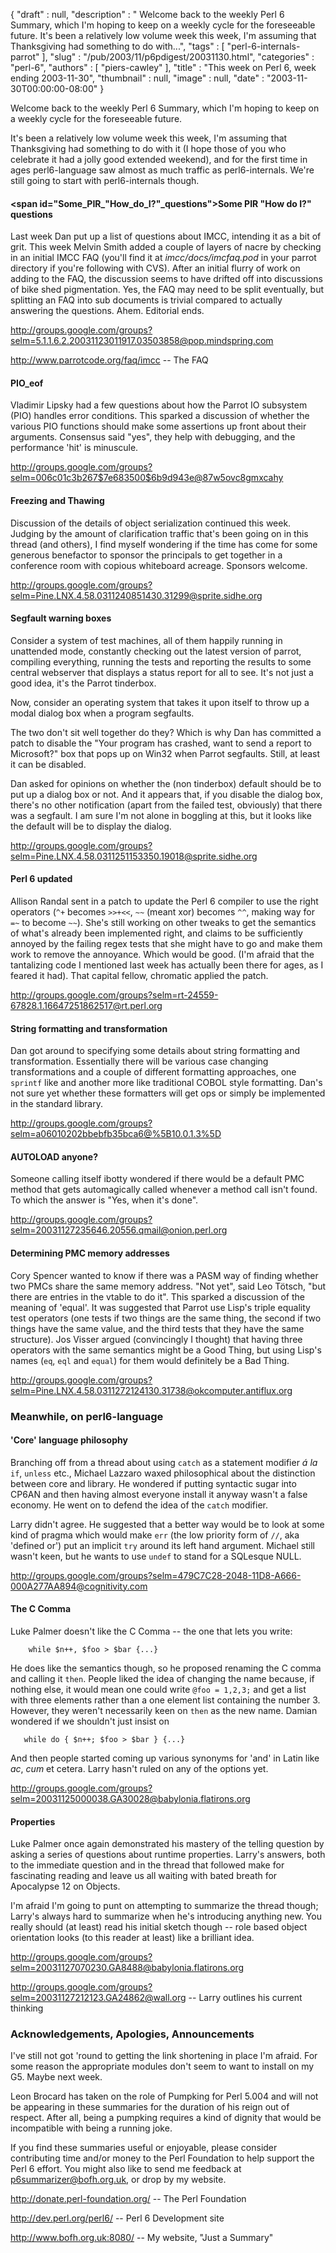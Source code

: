 {
   "draft" : null,
   "description" : " Welcome back to the weekly Perl 6 Summary, which I'm hoping to keep on a weekly cycle for the foreseeable future. It's been a relatively low volume week this week, I'm assuming that Thanksgiving had something to do with...",
   "tags" : [
      "perl-6-internals-parrot"
   ],
   "slug" : "/pub/2003/11/p6pdigest/20031130.html",
   "categories" : "perl-6",
   "authors" : [
      "piers-cawley"
   ],
   "title" : "This week on Perl 6, week ending 2003-11-30",
   "thumbnail" : null,
   "image" : null,
   "date" : "2003-11-30T00:00:00-08:00"
}



Welcome back to the weekly Perl 6 Summary, which I'm hoping to keep on a weekly cycle for the foreseeable future.

It's been a relatively low volume week this week, I'm assuming that Thanksgiving had something to do with it (I hope those of you who celebrate it had a jolly good extended weekend), and for the first time in ages perl6-language saw almost as much traffic as perl6-internals. We're still going to start with perl6-internals though.

#### <span id="Some_PIR_"How_do_I?"_questions">Some PIR "How do I?" questions</span>

Last week Dan put up a list of questions about IMCC, intending it as a bit of grit. This week Melvin Smith added a couple of layers of nacre by checking in an initial IMCC FAQ (you'll find it at *imcc/docs/imcfaq.pod* in your parrot directory if you're following with CVS). After an initial flurry of work on adding to the FAQ, the discussion seems to have drifted off into discussions of bike shed pigmentation. Yes, the FAQ may need to be split eventually, but splitting an FAQ into sub documents is trivial compared to actually answering the questions. Ahem. Editorial ends.

<http://groups.google.com/groups?selm=5.1.1.6.2.20031123011917.03503858@pop.mindspring.com>

<http://www.parrotcode.org/faq/imcc> -- The FAQ

#### <span id="PIO_eof">PIO\_eof</span>

Vladimir Lipsky had a few questions about how the Parrot IO subsystem (PIO) handles error conditions. This sparked a discussion of whether the various PIO functions should make some assertions up front about their arguments. Consensus said "yes", they help with debugging, and the performance 'hit' is minuscule.

<http://groups.google.com/groups?selm=006c01c3b267$7e683500$6b9d943e@87w5ovc8gmxcahy>

#### <span id="Freezing_and_Thawing">Freezing and Thawing</span>

Discussion of the details of object serialization continued this week. Judging by the amount of clarification traffic that's been going on in this thread (and others), I find myself wondering if the time has come for some generous benefactor to sponsor the principals to get together in a conference room with copious whiteboard acreage. Sponsors welcome.

<http://groups.google.com/groups?selm=Pine.LNX.4.58.0311240851430.31299@sprite.sidhe.org>

#### <span id="Segfault_warning_boxes">Segfault warning boxes</span>

Consider a system of test machines, all of them happily running in unattended mode, constantly checking out the latest version of parrot, compiling everything, running the tests and reporting the results to some central webserver that displays a status report for all to see. It's not just a good idea, it's the Parrot tinderbox.

Now, consider an operating system that takes it upon itself to throw up a modal dialog box when a program segfaults.

The two don't sit well together do they? Which is why Dan has committed a patch to disable the "Your program has crashed, want to send a report to Microsoft?" box that pops up on Win32 when Parrot segfaults. Still, at least it can be disabled.

Dan asked for opinions on whether the (non tinderbox) default should be to put up a dialog box or not. And it appears that, if you disable the dialog box, there's no other notification (apart from the failed test, obviously) that there was a segfault. I am sure I'm not alone in boggling at this, but it looks like the default will be to display the dialog.

<http://groups.google.com/groups?selm=Pine.LNX.4.58.0311251153350.19018@sprite.sidhe.org>

#### <span id="Perl_6_updated">Perl 6 updated</span>

Allison Randal sent in a patch to update the Perl 6 compiler to use the right operators (`^+` becomes `>>+<<`, `~~` (meant xor) becomes `^^`, making way for `=~` to become `~~`). She's still working on other tweaks to get the semantics of what's already been implemented right, and claims to be sufficiently annoyed by the failing regex tests that she might have to go and make them work to remove the annoyance. Which would be good. (I'm afraid that the tantalizing code I mentioned last week has actually been there for ages, as I feared it had). That capital fellow, chromatic applied the patch.

<http://groups.google.com/groups?selm=rt-24559-67828.1.16647251862517@rt.perl.org>

#### <span id="String_formatting_and_transformation">String formatting and transformation</span>

Dan got around to specifying some details about string formatting and transformation. Essentially there will be various case changing transformations and a couple of different formatting approaches, one `sprintf` like and another more like traditional COBOL style formatting. Dan's not sure yet whether these formatters will get ops or simply be implemented in the standard library.

<http://groups.google.com/groups?selm=a06010202bbebfb35bca6@%5B10.0.1.3%5D>

#### <span id="AUTOLOAD_anyone?">AUTOLOAD anyone?</span>

Someone calling itself ibotty wondered if there would be a default PMC method that gets automagically called whenever a method call isn't found. To which the answer is "Yes, when it's done".

<http://groups.google.com/groups?selm=20031127235646.20556.qmail@onion.perl.org>

#### <span id="Determining_PMC_memory_addresses">Determining PMC memory addresses</span>

Cory Spencer wanted to know if there was a PASM way of finding whether two PMCs share the same memory address. "Not yet", said Leo Tötsch, "but there are entries in the vtable to do it". This sparked a discussion of the meaning of 'equal'. It was suggested that Parrot use Lisp's triple equality test operators (one tests if two things are the same thing, the second if two things have the same value, and the third tests that they have the same structure). Jos Visser argued (convincingly I thought) that having three operators with the same semantics might be a Good Thing, but using Lisp's names (`eq`, `eql` and `equal`) for them would definitely be a Bad Thing.

<http://groups.google.com/groups?selm=Pine.LNX.4.58.0311272124130.31738@okcomputer.antiflux.org>

### <span id="Meanwhile,_on_perl6-language">Meanwhile, on perl6-language</span>

#### <span id="'Core'_language_philosophy">'Core' language philosophy</span>

Branching off from a thread about using `catch` as a statement modifier *á la* `if`, `unless` etc., Michael Lazzaro waxed philosophical about the distinction between core and library. He wondered if putting syntactic sugar into CP6AN and then having almost everyone install it anyway wasn't a false economy. He went on to defend the idea of the `catch` modifier.

Larry didn't agree. He suggested that a better way would be to look at some kind of pragma which would make `err` (the low priority form of `//`, aka 'defined or') put an implicit `try` around its left hand argument. Michael still wasn't keen, but he wants to use `undef` to stand for a SQLesque NULL.

<http://groups.google.com/groups?selm=479C7C28-2048-11D8-A666-000A277AA894@cognitivity.com>

#### <span id="The_C_Comma">The C Comma</span>

Luke Palmer doesn't like the C Comma -- the one that lets you write:

        while $n++, $foo > $bar {...}

He does like the semantics though, so he proposed renaming the C comma and calling it `then`. People liked the idea of changing the name because, if nothing else, it would mean one could write `@foo = 1,2,3;` and get a list with three elements rather than a one element list containing the number 3. However, they weren't necessarily keen on `then` as the new name. Damian wondered if we shouldn't just insist on

       while do { $n++; $foo > $bar } {...}

And then people started coming up various synonyms for 'and' in Latin like *ac*, *cum* et cetera. Larry hasn't ruled on any of the options yet.

<http://groups.google.com/groups?selm=20031125000038.GA30028@babylonia.flatirons.org>

#### <span id="Properties">Properties</span>

Luke Palmer once again demonstrated his mastery of the telling question by asking a series of questions about runtime properties. Larry's answers, both to the immediate question and in the thread that followed make for fascinating reading and leave us all waiting with bated breath for Apocalypse 12 on Objects.

I'm afraid I'm going to punt on attempting to summarize the thread though; Larry's always hard to summarize when he's introducing anything new. You really should (at least) read his initial sketch though -- role based object orientation looks (to this reader at least) like a brilliant idea.

<http://groups.google.com/groups?selm=20031127070230.GA8488@babylonia.flatirons.org>

<http://groups.google.com/groups?selm=20031127212123.GA24862@wall.org> -- Larry outlines his current thinking

### <span id="Acknowledgements,_Apologies,_Announcements">Acknowledgements, Apologies, Announcements</span>

I've still not got 'round to getting the link shortening in place I'm afraid. For some reason the appropriate modules don't seem to want to install on my G5. Maybe next week.

Leon Brocard has taken on the role of Pumpking for Perl 5.004 and will not be appearing in these summaries for the duration of his reign out of respect. After all, being a pumpking requires a kind of dignity that would be incompatible with being a running joke.

If you find these summaries useful or enjoyable, please consider contributing time and/or money to the Perl Foundation to help support the Perl 6 effort. You might also like to send me feedback at [p6summarizer@bofh.org.uk](TODO), or drop by my website.

<http://donate.perl-foundation.org/> -- The Perl Foundation

<http://dev.perl.org/perl6/> -- Perl 6 Development site

<http://www.bofh.org.uk:8080/> -- My website, "Just a Summary"
